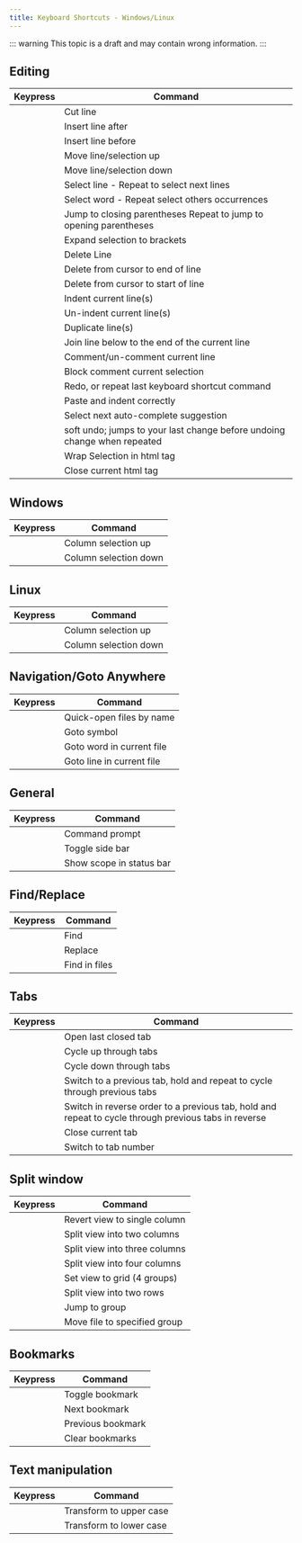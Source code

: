 ```yaml
---
title: Keyboard Shortcuts - Windows/Linux
---
```


::: warning
This topic is a draft and may contain wrong information.
:::

## Editing

| Keypress                           | Command                                                                  |
| ---------------------------------- | ------------------------------------------------------------------------ |
| <Key k="ctrl+x" />                 | Cut line                                                                 |
| <Key k="ctrl+enter" />             | Insert line after                                                        |
| <Key k="ctrl+shift+enter" />       | Insert line before                                                       |
| <Key k="ctrl+shift+up" />          | Move line/selection up                                                   |
| <Key k="ctrl+shift+down" />        | Move line/selection down                                                 |
| <Key k="ctrl+l" />                 | Select line - Repeat to select next lines                                |
| <Key k="ctrl+d" />                 | Select word - Repeat select others occurrences                           |
| <Key k="ctrl+m" />                 | Jump to closing parentheses Repeat to jump to opening parentheses        |
| <Key k="ctrl+shift+m" />           | Expand selection to brackets                                             |
| <Key k="ctrl+shift+k" />           | Delete Line                                                              |
| <Key k="ctrl+k, ctrl+k" />         | Delete from cursor to end of line                                        |
| <Key k="ctrl+k, ctrl+backspace" /> | Delete from cursor to start of line                                      |
| <Key k="ctrl+]" />                 | Indent current line(s)                                                   |
| <Key k="ctrl+[" />                 | Un-indent current line(s)                                                |
| <Key k="ctrl+shift+d" />           | Duplicate line(s)                                                        |
| <Key k="ctrl+j" />                 | Join line below to the end of the current line                           |
| <Key k="ctrl+/" />                 | Comment/un-comment current line                                          |
| <Key k="ctrl+shift+/" />           | Block comment current selection                                          |
| <Key k="ctrl+y" />                 | Redo, or repeat last keyboard shortcut command                           |
| <Key k="ctrl+shift+v" />           | Paste and indent correctly                                               |
| <Key k="ctrl+space" />             | Select next auto-complete suggestion                                     |
| <Key k="ctrl+u" />                 | soft undo; jumps to your last change before undoing change when repeated |
| <Key k="alt+shift+w" />            | Wrap Selection in html tag                                               |
| <Key k="alt+." />                  | Close current html tag                                                   |

## Windows

| Keypress                  | Command               |
| ------------------------- | --------------------- |
| <Key k="ctrl+alt+up" />   | Column selection up   |
| <Key k="ctrl+alt+down" /> | Column selection down |

## Linux

| Keypress                   | Command               |
| -------------------------  | --------------------- |
| <Key k="alt+shift+up" />   | Column selection up   |
| <Key k="alt+shift+down" /> | Column selection down |

## Navigation/Goto Anywhere

| Keypress           | Command                   |
| ------------------ | ------------------------- |
| <Key k="ctrl+p" /> | Quick-open files by name  |
| <Key k="ctrl+r" /> | Goto symbol               |
| <Key k="ctrl+;" /> | Goto word in current file |
| <Key k="ctrl+g" /> | Goto line in current file |

## General

| Keypress                     | Command                  |
| ---------------------------- | ------------------------ |
| <Key k="ctrl+shift+p" />     | Command prompt           |
| <Key k="ctrl+k, ctrl+b" />   | Toggle side bar          |
| <Key k="ctrl+shift+alt+p" /> | Show scope in status bar |

## Find/Replace

| Keypress                 | Command       |
| ------------------------ | ------------- |
| <Key k="ctrl+f" />       | Find          |
| <Key k="ctrl+h" />       | Replace       |
| <Key k="ctrl+shift+f" /> | Find in files |

## Tabs

| Keypress                   | Command                                                                                                                                     |
| -------------------------- | ------------------------------------------------------------------------------------------------------------------------------------------- |
| <Key k="ctrl+shift+t" />   | Open last closed tab                                                                                                                        |
| <Key k="ctrl+pageup" />    | Cycle up through tabs                                                                                                                       |
| <Key k="ctrl+pagedown" />  | Cycle down through tabs                                                                                                                     |
| <Key k="ctrl+tab" />       | Switch to a previous tab, hold <Key k="tab" /> and repeat <Key k="tab" /> to cycle through previous tabs                                    |
| <Key k="ctrl+shift+tab" /> | Switch in reverse order to a previous tab, hold <Key k="ctrl+shift" /> and repeat <Key k="tab" /> to cycle through previous tabs in reverse |
| <Key k="ctrl+w" />         | Close current tab                                                                                                                           |
| <Key k="alt+[1-9]" />      | Switch to tab number                                                                                                                        |

## Split window

| Keypress                     | Command                       |
| ---------------------------- | ----------------------------- |
| <Key k="alt+shift+1" />      | Revert view to single column  |
| <Key k="alt+shift+2" />      | Split view into two columns   |
| <Key k="alt+shift+3" />      | Split view into three columns |
| <Key k="alt+shift+4" />      | Split view into four columns  |
| <Key k="alt+shift+5" />      | Set view to grid (4 groups)   |
| <Key k="alt+shift+8" />      | Split view into two rows      |
| <Key k="ctrl+[1-4]" />       | Jump to group                 |
| <Key k="ctrl+shift+[1-4]" /> | Move file to specified group  |

## Bookmarks

| Keypress                  | Command           |
| ------------------------- | ----------------- |
| <Key k="ctrl+f2" />       | Toggle bookmark   |
| <Key k="F2" />            | Next bookmark     |
| <Key k="shift+f2" />      | Previous bookmark |
| <Key k="ctrl+shift+f2" /> | Clear bookmarks   |

## Text manipulation

| Keypress                   | Command                 |
| -------------------------- | ----------------------- |
| <Key k="ctrl+k, ctrl+u" /> | Transform to upper case |
| <Key k="ctrl+k, ctrl+l" /> | Transform to lower case |
